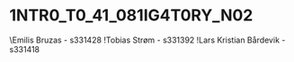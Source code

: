 # 1NTR0_T0_41_081IG4T0RY_N02


\Emilis Bruzas - s331428
\!Tobias Strøm - s331392
\!Lars Kristian Bårdevik - s331418
